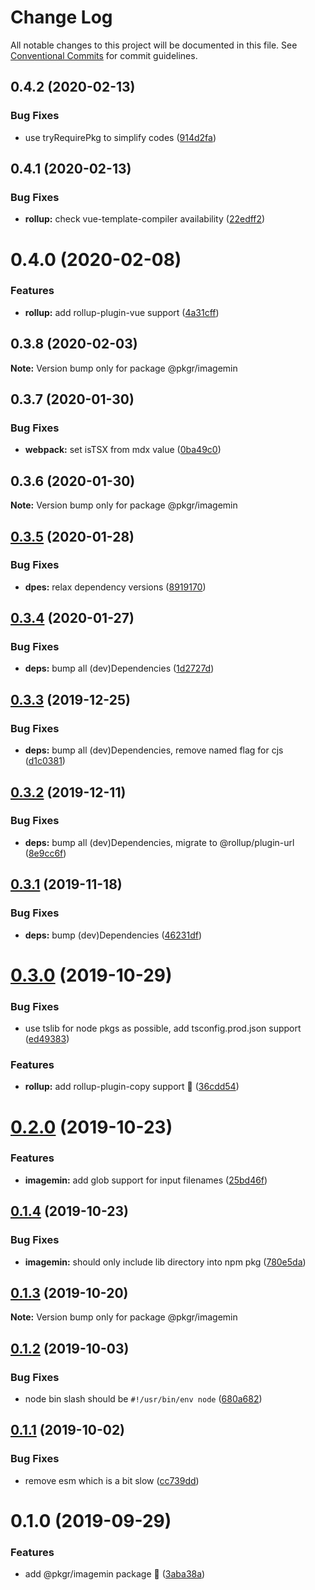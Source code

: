 # Change Log

All notable changes to this project will be documented in this file.
See [Conventional Commits](https://conventionalcommits.org) for commit guidelines.

## 0.4.2 (2020-02-13)


### Bug Fixes

* use tryRequirePkg to simplify codes ([914d2fa](https://github.com/rx-ts/pkgr/commit/914d2fa9d6de6dfd94d55d21d01aa4d2152a51fc))





## 0.4.1 (2020-02-13)


### Bug Fixes

* **rollup:** check vue-template-compiler availability ([22edff2](https://github.com/rx-ts/pkgr/commit/22edff2dfb97fe071ff8b9ad4fce4f0c99d09419))





# 0.4.0 (2020-02-08)


### Features

* **rollup:** add rollup-plugin-vue support ([4a31cff](https://github.com/rx-ts/pkgr/commit/4a31cff46d04c0d4182bcb249ea86ec77d2a0b57))





## 0.3.8 (2020-02-03)

**Note:** Version bump only for package @pkgr/imagemin





## 0.3.7 (2020-01-30)


### Bug Fixes

* **webpack:** set isTSX from mdx value ([0ba49c0](https://github.com/rx-ts/pkgr/commit/0ba49c0e2a553e02afb62e6b655b9d90eb514cba))





## 0.3.6 (2020-01-30)

**Note:** Version bump only for package @pkgr/imagemin





## [0.3.5](https://github.com/rx-ts/pkgr/compare/@pkgr/imagemin@0.3.4...@pkgr/imagemin@0.3.5) (2020-01-28)


### Bug Fixes

* **dpes:** relax dependency versions ([8919170](https://github.com/rx-ts/pkgr/commit/89191703260a3b6b0b01b72374ed27054a6dd6ba))





## [0.3.4](https://github.com/rx-ts/pkgr/compare/@pkgr/imagemin@0.3.3...@pkgr/imagemin@0.3.4) (2020-01-27)


### Bug Fixes

* **deps:** bump all (dev)Dependencies ([1d2727d](https://github.com/rx-ts/pkgr/commit/1d2727d9a14ff65e7a46c049feb9aec6824b78bf))





## [0.3.3](https://github.com/rx-ts/pkgr/compare/@pkgr/imagemin@0.3.2...@pkgr/imagemin@0.3.3) (2019-12-25)


### Bug Fixes

* **deps:** bump all (dev)Dependencies, remove named flag for cjs ([d1c0381](https://github.com/rx-ts/pkgr/commit/d1c03815fb0061065113be22c45e64443013d89c))





## [0.3.2](https://github.com/rx-ts/pkgr/compare/@pkgr/imagemin@0.3.1...@pkgr/imagemin@0.3.2) (2019-12-11)


### Bug Fixes

* **deps:** bump all (dev)Dependencies, migrate to @rollup/plugin-url ([8e9cc6f](https://github.com/rx-ts/pkgr/commit/8e9cc6fbab8facf71e445e4e4921f2c419a4792f))





## [0.3.1](https://github.com/rx-ts/pkgr/compare/@pkgr/imagemin@0.3.0...@pkgr/imagemin@0.3.1) (2019-11-18)


### Bug Fixes

* **deps:** bump (dev)Dependencies ([46231df](https://github.com/rx-ts/pkgr/commit/46231df4592b709b60a73e271b007cc2eaa6a50a))





# [0.3.0](https://github.com/rx-ts/pkgr/compare/@pkgr/imagemin@0.2.0...@pkgr/imagemin@0.3.0) (2019-10-29)


### Bug Fixes

* use tslib for node pkgs as possible, add tsconfig.prod.json support ([ed49383](https://github.com/rx-ts/pkgr/commit/ed49383b1869c7a24ac765a16b3fba2579773dc1))


### Features

* **rollup:** add rollup-plugin-copy support :tada: ([36cdd54](https://github.com/rx-ts/pkgr/commit/36cdd54de912403373834d860eafb2c1b7038239))





# [0.2.0](https://github.com/rx-ts/pkgr/compare/@pkgr/imagemin@0.1.4...@pkgr/imagemin@0.2.0) (2019-10-23)


### Features

* **imagemin:** add glob support for input filenames ([25bd46f](https://github.com/rx-ts/pkgr/commit/25bd46f75cf5063ed3418ae11ece5d007ce17f60))





## [0.1.4](https://github.com/rx-ts/pkgr/compare/@pkgr/imagemin@0.1.3...@pkgr/imagemin@0.1.4) (2019-10-23)


### Bug Fixes

* **imagemin:** should only include lib directory into npm pkg ([780e5da](https://github.com/rx-ts/pkgr/commit/780e5dae349b7b2d613effd5af047823fa59d030))





## [0.1.3](https://github.com/rx-ts/pkgr/compare/@pkgr/imagemin@0.1.2...@pkgr/imagemin@0.1.3) (2019-10-20)

**Note:** Version bump only for package @pkgr/imagemin





## [0.1.2](https://github.com/rx-ts/pkgr/compare/@pkgr/imagemin@0.1.1...@pkgr/imagemin@0.1.2) (2019-10-03)


### Bug Fixes

* node bin slash should be `#!/usr/bin/env node` ([680a682](https://github.com/rx-ts/pkgr/commit/680a682))





## [0.1.1](https://github.com/rx-ts/pkgr/compare/@pkgr/imagemin@0.1.0...@pkgr/imagemin@0.1.1) (2019-10-02)


### Bug Fixes

* remove esm which is a bit slow ([cc739dd](https://github.com/rx-ts/pkgr/commit/cc739dd))





# 0.1.0 (2019-09-29)


### Features

* add @pkgr/imagemin package :tada: ([3aba38a](https://github.com/rx-ts/pkgr/commit/3aba38a))
